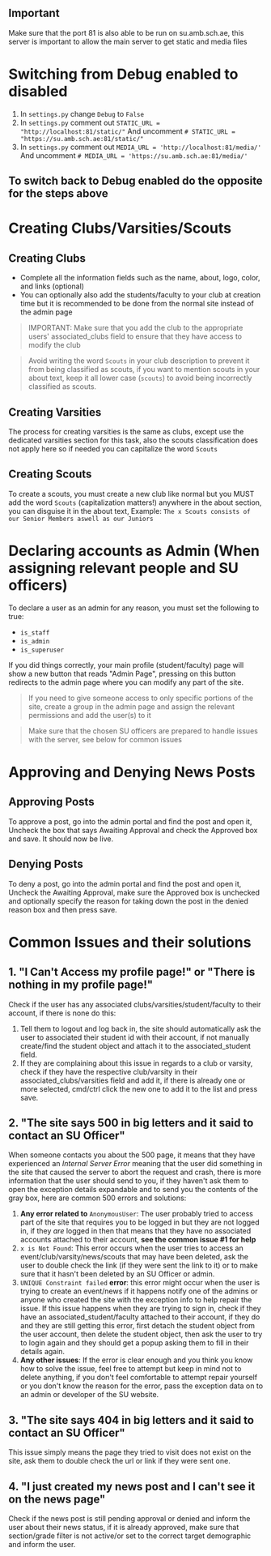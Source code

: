 ## Important
Make sure that the port 81 is also able to be run on su.amb.sch.ae, this server is important to allow the main server to get static and media files
# Switching from Debug enabled to disabled
1. In `settings.py` change `Debug` to `False`
2. In `settings.py` comment out `STATIC_URL = "http://localhost:81/static/"`
And uncomment `# STATIC_URL = "https://su.amb.sch.ae:81/static/"`
3. In `settings.py` comment out `MEDIA_URL = 'http://localhost:81/media/'`
And uncomment `# MEDIA_URL = 'https://su.amb.sch.ae:81/media/'`
## To switch back to Debug enabled do the opposite for the steps above

# Creating Clubs/Varsities/Scouts
## Creating Clubs
- Complete all the information fields such as the name, about, logo, color, and links (optional)
- You can optionally also add the students/faculty to your club at creation time but it is recommended to be done from the normal site instead of the admin page

> IMPORTANT: Make sure that you add the club to the appropriate users' associated_clubs field to ensure that they have access to modify the club

> Avoid writing the word `Scouts` in your club description to prevent it from being classified as scouts, if you want to mention scouts in your about text, keep it all lower case (`scouts`) to avoid being incorrectly classified as scouts.
## Creating Varsities
The process for creating varsities is the same as clubs, except use the dedicated varsities section for this task, also the scouts classification does not apply here so if needed you can capitalize the word `Scouts`
## Creating Scouts
To create a scouts, you must create a new club like normal but you MUST add the word `Scouts` (capitalization matters!) anywhere in the about section, you can disguise it in the about text, Example: `The x Scouts consists of our Senior Members aswell as our Juniors`

# Declaring accounts as Admin (When assigning relevant people and SU officers)
To declare a user as an admin for any reason, you must set the following to true:
- `is_staff`
- `is_admin`
- `is_superuser`

If you did things correctly, your main profile (student/faculty) page will show a new button that reads "Admin Page", pressing on this button redirects to the admin page where you can modify any part of the site. 

> If you need to give someone access to only specific portions of the site, create a group in the admin page and assign the relevant permissions and add the user(s) to it

> Make sure that the chosen SU officers are prepared to handle issues with the server, see below for common issues

# Approving and Denying News Posts
## Approving Posts
To approve a post, go into the admin portal and find the post and open it, Uncheck the box that says Awaiting Approval and check the Approved box and save. It should now be live.
## Denying Posts
To deny a post, go into the admin portal and find the post and open it, Uncheck the Awaiting Approval, make sure the Approved box is unchecked and optionally specify the reason for taking down the post in the denied reason box and then press save. 

#  Common Issues and their solutions
## 1. "I Can't Access my profile page!" or "There is nothing in my profile page!"
Check if the user has any associated clubs/varsities/student/faculty to their account, if there is none do this:
1. Tell them to logout and log back in, the site should automatically ask the user to associated their student id with their account, if not manually create/find the student object and attach it to the associated_student field.
2. If they are complaining about this issue in regards to a club or varsity, check if they have the respective club/varsity in their associated_clubs/varsities field and add it, if there is already one or more selected, cmd/ctrl click the new one to add it to the list and press save.

## 2. "The site says 500 in big letters and it said to contact an SU Officer"
When someone contacts you about the 500 page, it means that they have experienced an _Internal Server Error_ meaning that the user did something in the site that caused the server to abort the request and crash, there is more information that the user should send to you, if they haven't ask them to open the exception details expandable and to send you the contents of the gray box, here are common 500 errors and solutions:
1. **Any error related to** `AnonymousUser`: The user probably tried to access part of the site that requires you to be logged in but they are not logged in, if they _are_ logged in then that means that they have no associated accounts attached to their account, **see the common issue  #1 for help**
2. `x is Not Found`: This error occurs when the user tries to access an event/club/varsity/news/scouts that may have been deleted, ask the user to double check the link (if they were sent the link to it) or to make sure that it hasn't been deleted by an SU Officer or admin.
3. `UNIQUE Constraint failed` **error**: this error might occur when the user is trying to create an event/news if it happens notify one of the admins or anyone who created the site with the exception info to help repair the issue. If this issue happens when they are trying to sign in, check if they have an associated_student/faculty attached to their account, if they do and they are still getting this error, first detach the student object from the user account, then delete the student object, then ask the user to try to login again and they should get a popup asking them to fill in their details again.
4. **Any other issues**: If the error is clear enough and you think you know how to solve the issue, feel free to attempt but keep in mind not to delete anything, if you don't feel comfortable to attempt repair yourself or you don't know the reason for the error, pass the exception data on to an admin or developer of the SU website.
## 3. "The site says 404 in big letters and it said to contact an SU Officer"
This issue simply means the page they tried to visit does not exist on the site, ask them to double check the url or link if they were sent one. 
## 4. "I just created my news post and I can't see it on the news page"
Check if the news post is still pending approval or denied and inform the user about their news status, if it is already approved, make sure that section/grade filter is not active/or set to the correct target demographic and inform the user.
